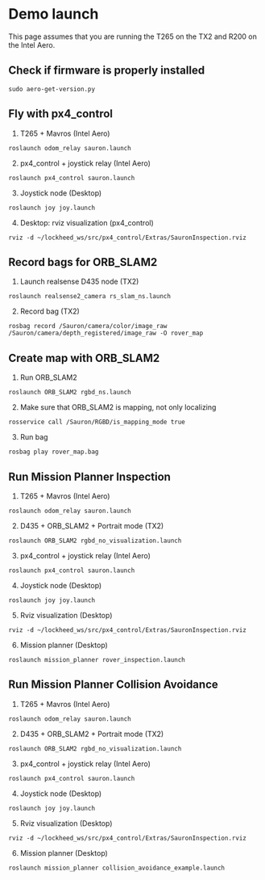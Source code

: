 # Demo launch

This page assumes that you are running the T265 on the TX2 and R200 on the Intel Aero.

## Check if firmware is properly installed

```
sudo aero-get-version.py
```

## Fly with px4_control

1) T265 + Mavros (Intel Aero)
```
roslaunch odom_relay sauron.launch
```

2) px4_control + joystick relay (Intel Aero)
```
roslaunch px4_control sauron.launch
```

3) Joystick node (Desktop)

```
roslaunch joy joy.launch
```

4) Desktop: rviz visualization (px4_control)

```
rviz -d ~/lockheed_ws/src/px4_control/Extras/SauronInspection.rviz
```

## Record bags for ORB_SLAM2

1) Launch realsense D435 node (TX2)

```
roslaunch realsense2_camera rs_slam_ns.launch
```

2) Record bag (TX2)

```
rosbag record /Sauron/camera/color/image_raw /Sauron/camera/depth_registered/image_raw -O rover_map
```

## Create map with ORB_SLAM2

1) Run ORB_SLAM2

```
roslaunch ORB_SLAM2 rgbd_ns.launch
```

2) Make sure that ORB_SLAM2 is mapping, not only localizing

```
rosservice call /Sauron/RGBD/is_mapping_mode true
```

3) Run bag

```
rosbag play rover_map.bag
```

## Run Mission Planner Inspection

1) T265 + Mavros (Intel Aero)
```
roslaunch odom_relay sauron.launch
```

2) D435 + ORB_SLAM2 + Portrait mode (TX2)

```
roslaunch ORB_SLAM2 rgbd_no_visualization.launch
```

3) px4_control + joystick relay (Intel Aero)
```
roslaunch px4_control sauron.launch
```

4) Joystick node (Desktop)

```
roslaunch joy joy.launch
```

5) Rviz visualization (Desktop)

```
rviz -d ~/lockheed_ws/src/px4_control/Extras/SauronInspection.rviz
```

6) Mission planner (Desktop)

```
roslaunch mission_planner rover_inspection.launch
```

## Run Mission Planner Collision Avoidance

1) T265 + Mavros (Intel Aero)
```
roslaunch odom_relay sauron.launch
```

2) D435 + ORB_SLAM2 + Portrait mode (TX2)

```
roslaunch ORB_SLAM2 rgbd_no_visualization.launch
```

3) px4_control + joystick relay (Intel Aero)
```
roslaunch px4_control sauron.launch
```

4) Joystick node (Desktop)

```
roslaunch joy joy.launch
```

5) Rviz visualization (Desktop)

```
rviz -d ~/lockheed_ws/src/px4_control/Extras/SauronInspection.rviz
```

6) Mission planner (Desktop)

```
roslaunch mission_planner collision_avoidance_example.launch
```
